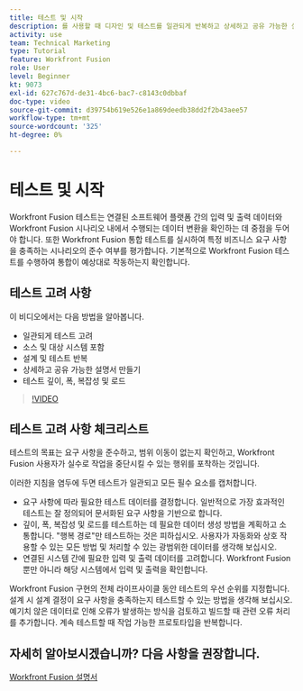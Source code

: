 ```yaml
---
title: 테스트 및 시작
description: 를 사용할 때 디자인 및 테스트를 일관되게 반복하고 상세하고 공유 가능한 설명서를 만드는 방법에 대해 알아봅니다 [!DNL Adobe Workfront Fusion].
activity: use
team: Technical Marketing
type: Tutorial
feature: Workfront Fusion
role: User
level: Beginner
kt: 9073
exl-id: 627c767d-de31-4bc6-bac7-c8143c0dbbaf
doc-type: video
source-git-commit: d39754b619e526e1a869deedb38dd2f2b43aee57
workflow-type: tm+mt
source-wordcount: '325'
ht-degree: 0%

---
```


# 테스트 및 시작

Workfront Fusion 테스트는 연결된 소프트웨어 플랫폼 간의 입력 및 출력 데이터와 Workfront Fusion 시나리오 내에서 수행되는 데이터 변환을 확인하는 데 중점을 두어야 합니다. 또한 Workfront Fusion 통합 테스트를 실시하여 특정 비즈니스 요구 사항을 충족하는 시나리오의 준수 여부를 평가합니다. 기본적으로 Workfront Fusion 테스트를 수행하여 통합이 예상대로 작동하는지 확인합니다.

## 테스트 고려 사항

이 비디오에서는 다음 방법을 알아봅니다.

* 일관되게 테스트 고려
* 소스 및 대상 시스템 포함
* 설계 및 테스트 반복
* 상세하고 공유 가능한 설명서 만들기
* 테스트 깊이, 폭, 복잡성 및 로드

>[!VIDEO](https://video.tv.adobe.com/v/335315/?quality=12)

## 테스트 고려 사항 체크리스트

테스트의 목표는 요구 사항을 준수하고, 범위 이동이 없는지 확인하고, Workfront Fusion 사용자가 실수로 작업을 중단시킬 수 있는 행위를 포착하는 것입니다.

이러한 지침을 염두에 두면 테스트가 일관되고 모든 필수 요소를 캡처합니다.

* 요구 사항에 따라 필요한 테스트 데이터를 결정합니다. 일반적으로 가장 효과적인 테스트는 잘 정의되어 문서화된 요구 사항을 기반으로 합니다.
* 깊이, 폭, 복잡성 및 로드를 테스트하는 데 필요한 데이터 생성 방법을 계획하고 소통합니다. &quot;행복 경로&quot;만 테스트하는 것은 피하십시오. 사용자가 자동화와 상호 작용할 수 있는 모든 방법 및 처리할 수 있는 광범위한 데이터를 생각해 보십시오.
* 연결된 시스템 간에 필요한 입력 및 출력 데이터를 고려합니다. Workfront Fusion뿐만 아니라 해당 시스템에서 입력 및 출력을 확인합니다.

Workfront Fusion 구현의 전체 라이프사이클 동안 테스트의 우선 순위를 지정합니다. 설계 시 설계 결정이 요구 사항을 충족하는지 테스트할 수 있는 방법을 생각해 보십시오. 예기치 않은 데이터로 인해 오류가 발생하는 방식을 검토하고 빌드할 때 관련 오류 처리를 추가합니다. 계속 테스트할 때 작업 가능한 프로토타입을 반복합니다.

## 자세히 알아보시겠습니까? 다음 사항을 권장합니다.

[Workfront Fusion 설명서](https://experienceleague.adobe.com/docs/workfront/using/adobe-workfront-fusion/workfront-fusion-2.html?lang=en)
